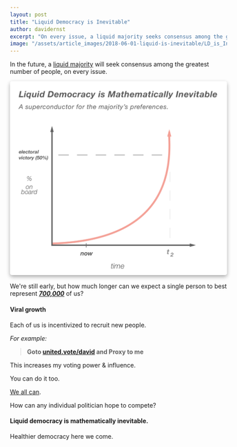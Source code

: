 ```yaml
---
layout: post
title: "Liquid Democracy is Inevitable"
author: davidernst
excerpt: "On every issue, a liquid majority seeks consensus among the greatest number of people. This makes liquid democracy a mathematical inevitability."
image: "/assets/article_images/2018-06-01-liquid-is-inevitable/LD_is_Inevitable.png"
---
```


In the future, a [liquid majority](/2016/09/21/what-is-liquid-democracy/) will seek consensus among the greatest number of people, on every issue.

<a href="/assets/article_images/2018-06-01-liquid-is-inevitable/LD_is_Inevitable.png" target="_blank"><img src="/assets/article_images/2018-06-01-liquid-is-inevitable/LD_is_Inevitable.png" style="box-shadow: 0px 4px 10px #00000054; border-radius: 5px;" /></a>

We're still early, but how much longer can we expect a single person to best represent [***700,000***](/2017/04/11/lets-end-hotdog-worship-in-america/) of us?

#### Viral growth

Each of us is incentivized to recruit new people.

*For example:*

> **Goto [united.vote/david](https://united.vote/david) and Proxy to me**

This increases my voting power & influence.

You can do it too.

[We all can](https://united.vote/join).

How can any individual politician hope to compete?

#### Liquid democracy is mathematically inevitable.

Healthier democracy here we come.

